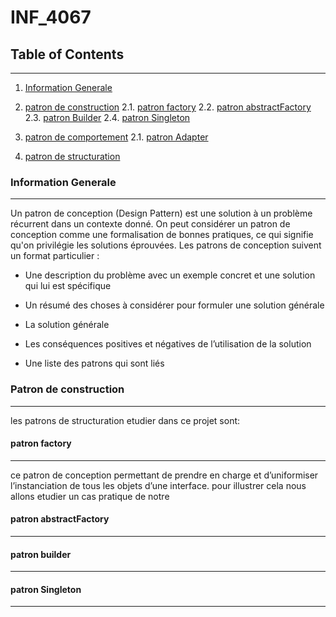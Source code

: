 # INF_4067

## Table of Contents
***
1. [Information Generale](#information-generale)
2. [patron de construction](#patron-de-construction)
    2.1. [patron factory](#patron-factory)
    2.2. [patron abstractFactory](#patron-abstractFactory)
    2.3. [patron Builder](#patron-builder)
    2.4. [patron Singleton](#patronde-Singleton)
3. [patron de comportement](#patron-de-comportement)
    2.1. [patron Adapter](#patron-Adapter)


4. [patron de structuration](#patron_de_structuration)

### Information Generale
***
Un patron de conception (Design Pattern) est une solution à un problème récurrent dans un
contexte donné. On peut considérer un patron de conception comme une formalisation de
bonnes pratiques, ce qui signifie qu'on privilégie les solutions éprouvées.
Les patrons de conception suivent un format particulier :

* Une description du problème avec un exemple concret et une solution qui lui est spécifique

* Un résumé des choses à considérer pour formuler une solution générale
* La solution générale
* Les conséquences positives et négatives de l’utilisation de la solution
* Une liste des patrons qui sont liés

### Patron de construction
***
les patrons de structuration etudier dans ce projet  sont:
#### patron factory
***

ce patron de conception permettant de prendre en charge et d’uniformiser l’instanciation de tous les objets d’une interface.
pour illustrer cela nous allons etudier un cas pratique de notre

#### patron abstractFactory
***


#### patron builder
***


#### patron Singleton
***